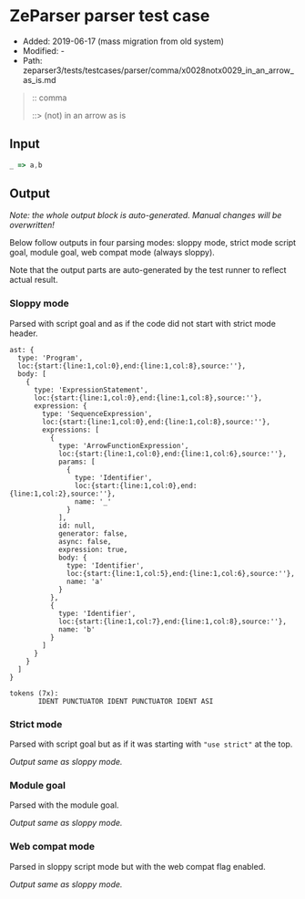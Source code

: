 # ZeParser parser test case

- Added: 2019-06-17 (mass migration from old system)
- Modified: -
- Path: zeparser3/tests/testcases/parser/comma/x0028notx0029_in_an_arrow_as_is.md

> :: comma
>
> ::> (not) in an arrow as is

## Input

`````js
_ => a,b
`````

## Output

_Note: the whole output block is auto-generated. Manual changes will be overwritten!_

Below follow outputs in four parsing modes: sloppy mode, strict mode script goal, module goal, web compat mode (always sloppy).

Note that the output parts are auto-generated by the test runner to reflect actual result.

### Sloppy mode

Parsed with script goal and as if the code did not start with strict mode header.

`````
ast: {
  type: 'Program',
  loc:{start:{line:1,col:0},end:{line:1,col:8},source:''},
  body: [
    {
      type: 'ExpressionStatement',
      loc:{start:{line:1,col:0},end:{line:1,col:8},source:''},
      expression: {
        type: 'SequenceExpression',
        loc:{start:{line:1,col:0},end:{line:1,col:8},source:''},
        expressions: [
          {
            type: 'ArrowFunctionExpression',
            loc:{start:{line:1,col:0},end:{line:1,col:6},source:''},
            params: [
              {
                type: 'Identifier',
                loc:{start:{line:1,col:0},end:{line:1,col:2},source:''},
                name: '_'
              }
            ],
            id: null,
            generator: false,
            async: false,
            expression: true,
            body: {
              type: 'Identifier',
              loc:{start:{line:1,col:5},end:{line:1,col:6},source:''},
              name: 'a'
            }
          },
          {
            type: 'Identifier',
            loc:{start:{line:1,col:7},end:{line:1,col:8},source:''},
            name: 'b'
          }
        ]
      }
    }
  ]
}

tokens (7x):
       IDENT PUNCTUATOR IDENT PUNCTUATOR IDENT ASI
`````

### Strict mode

Parsed with script goal but as if it was starting with `"use strict"` at the top.

_Output same as sloppy mode._

### Module goal

Parsed with the module goal.

_Output same as sloppy mode._

### Web compat mode

Parsed in sloppy script mode but with the web compat flag enabled.

_Output same as sloppy mode._
